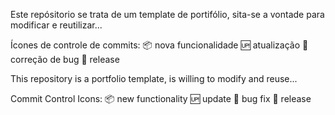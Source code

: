 Este repósitorio se trata de um template de portifólio, sita-se a vontade para modificar e reutilizar... 

Ícones de controle de commits:
    📦 nova funcionalidade
    🆙 atualização
    🐞 correção de bug
    🏁 release

This repository is a portfolio template, is willing to modify and reuse...

Commit Control Icons:
    📦 new functionality
    🆙 update
    🐞 bug fix
    🏁 release


